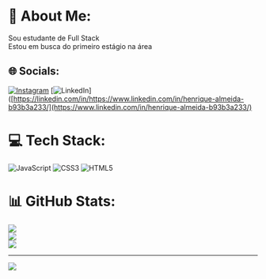 # 💫 About Me:
Sou estudante de Full Stack<br>Estou em busca do primeiro estágio na área


## 🌐 Socials:
[![Instagram](https://img.shields.io/badge/Instagram-%23E4405F.svg?logo=Instagram&logoColor=white)](https://instagram.com/_theher1que_) [![LinkedIn](https://img.shields.io/badge/LinkedIn-%230077B5.svg?logo=linkedin&logoColor=white)]([https://linkedin.com/in/https://www.linkedin.com/in/henrique-almeida-b93b3a233/](https://www.linkedin.com/in/henrique-almeida-b93b3a233/)

# 💻 Tech Stack:
![JavaScript](https://img.shields.io/badge/javascript-%23323330.svg?style=for-the-badge&logo=javascript&logoColor=%23F7DF1E) ![CSS3](https://img.shields.io/badge/css3-%231572B6.svg?style=for-the-badge&logo=css3&logoColor=white) ![HTML5](https://img.shields.io/badge/html5-%23E34F26.svg?style=for-the-badge&logo=html5&logoColor=white)
# 📊 GitHub Stats:
![](https://github-readme-stats.vercel.app/api?username=HenriqueTheAlmeida&theme=dracula&hide_border=true&include_all_commits=true&count_private=false)<br/>
![](https://github-readme-streak-stats.herokuapp.com/?user=HenriqueTheAlmeida&theme=dracula&hide_border=true)<br/>
![](https://github-readme-stats.vercel.app/api/top-langs/?username=HenriqueTheAlmeida&theme=dracula&hide_border=true&include_all_commits=true&count_private=false&layout=compact)

---
[![](https://visitcount.itsvg.in/api?id=HenriqueTheAlmeida&icon=0&color=0)](https://visitcount.itsvg.in)

<!-- Proudly created with GPRM ( https://gprm.itsvg.in ) -->
